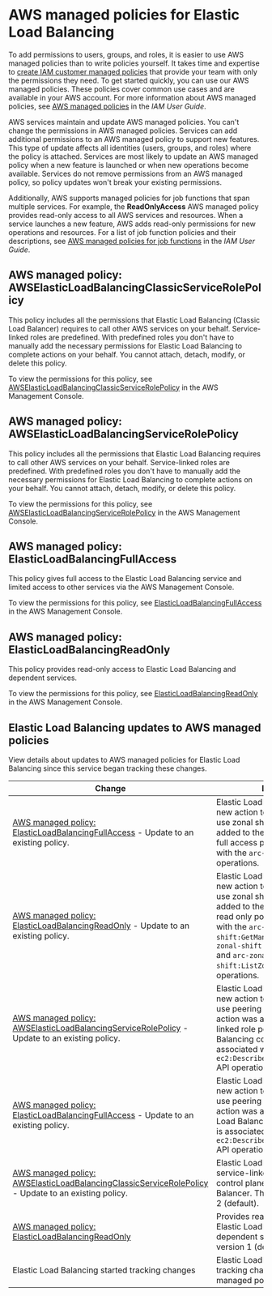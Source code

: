 # AWS managed policies for Elastic Load Balancing<a name="managed-policies"></a>

To add permissions to users, groups, and roles, it is easier to use AWS managed policies than to write policies yourself\. It takes time and expertise to [create IAM customer managed policies](https://docs.aws.amazon.com/IAM/latest/UserGuide/access_policies_create-console.html) that provide your team with only the permissions they need\. To get started quickly, you can use our AWS managed policies\. These policies cover common use cases and are available in your AWS account\. For more information about AWS managed policies, see [AWS managed policies](https://docs.aws.amazon.com/IAM/latest/UserGuide/access_policies_managed-vs-inline.html#aws-managed-policies) in the *IAM User Guide*\.

AWS services maintain and update AWS managed policies\. You can't change the permissions in AWS managed policies\. Services can add additional permissions to an AWS managed policy to support new features\. This type of update affects all identities \(users, groups, and roles\) where the policy is attached\. Services are most likely to update an AWS managed policy when a new feature is launched or when new operations become available\. Services do not remove permissions from an AWS managed policy, so policy updates won't break your existing permissions\.

Additionally, AWS supports managed policies for job functions that span multiple services\. For example, the **ReadOnlyAccess** AWS managed policy provides read\-only access to all AWS services and resources\. When a service launches a new feature, AWS adds read\-only permissions for new operations and resources\. For a list of job function policies and their descriptions, see [AWS managed policies for job functions](https://docs.aws.amazon.com/IAM/latest/UserGuide/access_policies_job-functions.html) in the *IAM User Guide*\.

## AWS managed policy: AWSElasticLoadBalancingClassicServiceRolePolicy<a name="AWSElasticLoadBalancingClassicServiceRolePolicy"></a>

This policy includes all the permissions that Elastic Load Balancing \(Classic Load Balancer\) requires to call other AWS services on your behalf\. Service\-linked roles are predefined\. With predefined roles you don't have to manually add the necessary permissions for Elastic Load Balancing to complete actions on your behalf\. You cannot attach, detach, modify, or delete this policy\. 

To view the permissions for this policy, see [AWSElasticLoadBalancingClassicServiceRolePolicy](https://console.aws.amazon.com/iam/home#/policies/arn:aws:iam::aws:policy/AWSElasticLoadBalancingClassicServiceRolePolicy) in the AWS Management Console\.

## AWS managed policy: AWSElasticLoadBalancingServiceRolePolicy<a name="AWSElasticLoadBalancingServiceRolePolicy"></a>

This policy includes all the permissions that Elastic Load Balancing requires to call other AWS services on your behalf\. Service\-linked roles are predefined\. With predefined roles you don't have to manually add the necessary permissions for Elastic Load Balancing to complete actions on your behalf\. You cannot attach, detach, modify, or delete this policy\. 

To view the permissions for this policy, see [AWSElasticLoadBalancingServiceRolePolicy](https://console.aws.amazon.com/iam/home#/policies/arn:aws:iam::aws:policy/AWSElasticLoadBalancingServiceRolePolicy) in the AWS Management Console\.

## AWS managed policy: ElasticLoadBalancingFullAccess<a name="ElasticLoadBalancingFullAccess"></a>

This policy gives full access to the Elastic Load Balancing service and limited access to other services via the AWS Management Console\.

To view the permissions for this policy, see [ElasticLoadBalancingFullAccess](https://console.aws.amazon.com/iam/home#/policies/arn:aws:iam::aws:policy/ElasticLoadBalancingFullAccess) in the AWS Management Console\.

## AWS managed policy: ElasticLoadBalancingReadOnly<a name="ElasticLoadBalancingReadOnly"></a>

This policy provides read\-only access to Elastic Load Balancing and dependent services\.

To view the permissions for this policy, see [ElasticLoadBalancingReadOnly](https://console.aws.amazon.com/iam/home#/policies/arn:aws:iam::aws:policy/ElasticLoadBalancingReadOnly) in the AWS Management Console\.

## Elastic Load Balancing updates to AWS managed policies<a name="policy-updates"></a>

View details about updates to AWS managed policies for Elastic Load Balancing since this service began tracking these changes\.


| Change | Description | Date | 
| --- | --- | --- | 
|  [AWS managed policy: ElasticLoadBalancingFullAccess](#ElasticLoadBalancingFullAccess) \- Update to an existing policy\.  |  Elastic Load Balancing added a new action to grant permissions to use zonal shift\. This action was added to the Elastic Load Balancing full access policy\. It is associated with the `arc-zonal-shift:*` API operations\.  | November 28, 2022 | 
|  [AWS managed policy: ElasticLoadBalancingReadOnly](#ElasticLoadBalancingReadOnly) \- Update to an existing policy\.  |  Elastic Load Balancing added a new action to grant permissions to use zonal shift\. This action was added to the Elastic Load Balancing read only policy\. It is associated with the `arc-zonal-shift:GetManagedResource`, `arc-zonal-shift:ListManagedResources` and `arc-zonal-shift:ListZonalShifts` API operations\.  | November 28, 2022 | 
|  [AWS managed policy: AWSElasticLoadBalancingServiceRolePolicy](#AWSElasticLoadBalancingServiceRolePolicy) \- Update to an existing policy\.  |  Elastic Load Balancing added a new action to grant permissions to use peering connections\. This action was added to the service\-linked role policy, for Elastic Load Balancing control plane\. It is associated with the `ec2:DescribeVpcPeeringConnections` API operation\.   | October 11, 2021 | 
|  [AWS managed policy: ElasticLoadBalancingFullAccess](#ElasticLoadBalancingFullAccess) \- Update to an existing policy\.  |  Elastic Load Balancing added a new action to grant permissions to use peering connections\. This action was added to the Elastic Load Balancing full access policy\. It is associated with the `ec2:DescribeVpcPeeringConnections` API operation\.   | October 11, 2021 | 
|  [AWS managed policy: AWSElasticLoadBalancingClassicServiceRolePolicy](#AWSElasticLoadBalancingClassicServiceRolePolicy) \- Update to an existing policy\.  |  Elastic Load Balancing added a service\-linked role policy \(for the control plane\) for the Classic Load Balancer\. This update is for version 2 \(default\)\.   |  October 7, 2019  | 
|  [AWS managed policy: ElasticLoadBalancingReadOnly](#ElasticLoadBalancingReadOnly)  |  Provides read\-only access to Elastic Load Balancing and dependent services\. This is the version 1 \(default\)\.   |  September 20, 2018   | 
|  Elastic Load Balancing started tracking changes  |  Elastic Load Balancing started tracking changes for its AWS managed policies\.   |  July 23, 2021   | 